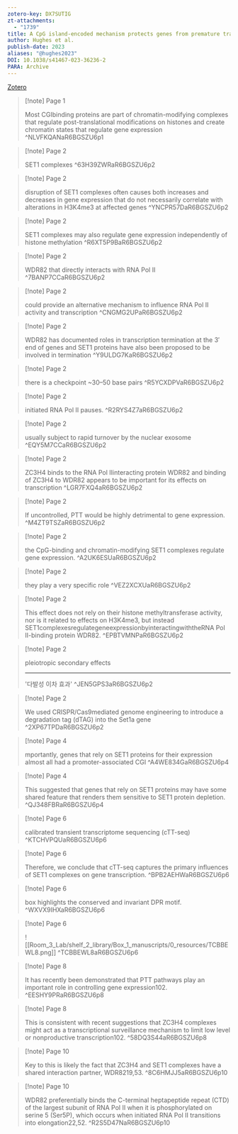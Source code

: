 ```yaml
---
zotero-key: DX7SUTIG
zt-attachments:
  - "1739"
title: A CpG island-encoded mechanism protects genes from premature transcription termination
author: Hughes et al.
publish-date: 2023
aliases: "@hughes2023"
DOI: 10.1038/s41467-023-36236-2
PARA: Archive
---
```



[Zotero](zotero://select/library/items/DX7SUTIG) 

> [!note] Page 1
> 
> Most CGIbinding proteins are part of chromatin-modifying complexes that regulate post-translational modifications on histones and create chromatin states that regulate gene expression
> ^NLVFKQANaR6BGSZU6p1

> [!note] Page 2
> 
> SET1 complexes
> ^63H39ZWRaR6BGSZU6p2

> [!note] Page 2
> 
> disruption of SET1 complexes often causes both increases and decreases in gene expression that do not necessarily correlate with alterations in H3K4me3 at affected genes
> ^YNCPR57DaR6BGSZU6p2

> [!note] Page 2
> 
> SET1 complexes may also regulate gene expression independently of histone methylation
> ^R6XT5P9BaR6BGSZU6p2

> [!note] Page 2
> 
> WDR82 that directly interacts with RNA Pol II
> ^7BANP7CCaR6BGSZU6p2

> [!note] Page 2
> 
> could provide an alternative mechanism to influence RNA Pol II activity and transcription
> ^CNGMG2UPaR6BGSZU6p2

> [!note] Page 2
> 
> WDR82 has documented roles in transcription termination at the 3′ end of genes and SET1 proteins have also been proposed to be involved in termination
> ^Y9ULDG7KaR6BGSZU6p2

> [!note] Page 2
> 
> there is a checkpoint ~30–50 base pairs
> ^R5YCXDPVaR6BGSZU6p2

> [!note] Page 2
> 
> initiated RNA Pol II pauses.
> ^R2RYS4Z7aR6BGSZU6p2

> [!note] Page 2
> 
> usually subject to rapid turnover by the nuclear exosome
> ^EQY5M7CCaR6BGSZU6p2

> [!note] Page 2
> 
> ZC3H4 binds to the RNA Pol IIinteracting protein WDR82 and binding of ZC3H4 to WDR82 appears to be important for its effects on transcription
> ^LGR7FXQ4aR6BGSZU6p2

> [!note] Page 2
> 
> If uncontrolled, PTT would be highly detrimental to gene expression.
> ^M4ZT9TSZaR6BGSZU6p2

> [!note] Page 2
> 
> the CpG-binding and chromatin-modifying SET1 complexes regulate gene expression.
> ^A2UK6ESUaR6BGSZU6p2

> [!note] Page 2
> 
> they play a very specific role
> ^VEZ2XCXUaR6BGSZU6p2

> [!note] Page 2
> 
> This effect does not rely on their histone methyltransferase activity, nor is it related to effects on H3K4me3, but instead SET1complexesregulategeneexpressionbyinteractingwiththeRNA Pol II-binding protein WDR82.
> ^EPBTVMNPaR6BGSZU6p2

> [!note] Page 2
> 
> pleiotropic secondary effects
> 
> ---
> '다발성 이차 효과'
> ^JEN5GPS3aR6BGSZU6p2

> [!note] Page 2
> 
> We used CRISPR/Cas9mediated genome engineering to introduce a degradation tag (dTAG) into the Set1a gene
> ^2XP67TPDaR6BGSZU6p2

> [!note] Page 4
> 
> mportantly, genes that rely on SET1 proteins for their expression almost all had a promoter-associated CGI
> ^A4WE834GaR6BGSZU6p4

> [!note] Page 4
> 
> This suggested that genes that rely on SET1 proteins may have some shared feature that renders them sensitive to SET1 protein depletion.
> ^QJ348FBRaR6BGSZU6p4

> [!note] Page 6
> 
> calibrated transient transcriptome sequencing (cTT-seq)
> ^KTCHVPQUaR6BGSZU6p6

> [!note] Page 6
> 
> Therefore, we conclude that cTT-seq captures the primary influences of SET1 complexes on gene transcription.
> ^BPB2AEHWaR6BGSZU6p6

> [!note] Page 6
> 
> box highlights the conserved and invariant DPR motif.
> ^WXVX9IHXaR6BGSZU6p6

> [!note] Page 6
> 
> ![[Room_3_Lab/shelf_2_library/Box_1_manuscripts/0_resources/TCBBEWL8.png]]
> ^TCBBEWL8aR6BGSZU6p6

> [!note] Page 8
> 
> It has recently been demonstrated that PTT pathways play an important role in controlling gene expression102.
> ^EESHY9PRaR6BGSZU6p8

> [!note] Page 8
> 
> This is consistent with recent suggestions that ZC3H4 complexes might act as a transcriptional surveillance mechanism to limit low level or nonproductive transcription102.
> ^58DQ3S44aR6BGSZU6p8

> [!note] Page 10
> 
> Key to this is likely the fact that ZC3H4 and SET1 complexes have a shared interaction partner, WDR8219,53.
> ^8C6HMJJ5aR6BGSZU6p10

> [!note] Page 10
> 
> WDR82 preferentially binds the C-terminal heptapeptide repeat (CTD) of the largest subunit of RNA Pol II when it is phosphorylated on serine 5 (Ser5P), which occurs when initiated RNA Pol II transitions into elongation22,52.
> ^R2S5D47NaR6BGSZU6p10
